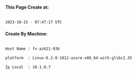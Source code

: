 
   
#### This Page Create at:

```bash

2023-10-15 - 07:47:17 UTC

```

#### Create By Machine:

```bash

Host Name : fv-az621-936

platform  : Linux-6.2.0-1012-azure-x86_64-with-glibc2.35

Ip Local  : 10.1.0.7

```

